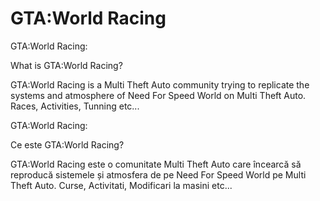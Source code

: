 # GTA:World Racing
GTA:World Racing:

What is GTA:World Racing?

GTA:World Racing is a Multi Theft Auto community trying to replicate the systems and atmosphere of Need For Speed World on Multi Theft Auto. Races, Activities, Tunning etc...




GTA:World Racing:

Ce este GTA:World Racing?

GTA:World Racing este o comunitate Multi Theft Auto care încearcă să reproducă sistemele și atmosfera de pe Need For Speed World pe Multi Theft Auto. Curse, Activitati, Modificari la masini etc...
